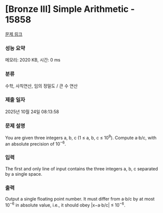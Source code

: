 # [Bronze III] Simple Arithmetic - 15858 

[문제 링크](https://www.acmicpc.net/problem/15858) 

### 성능 요약

메모리: 2020 KB, 시간: 0 ms

### 분류

수학, 사칙연산, 임의 정밀도 / 큰 수 연산

### 제출 일자

2025년 10월 24일 08:13:58

### 문제 설명

<p>You are given three integers a, b, c (1 ≤ a, b, c ≤ 10<sup>9</sup>). Compute a⋅b/c, with an absolute precision of 10<sup>−6</sup>.</p>

### 입력 

 <p>The first and only line of input contains the three integers a, b, c separated by a single space.</p>

### 출력 

 <p>Output a single floating point number. It must differ from a⋅b/c by at most 10<sup>−6</sup> in absolute value, i.e., it should obey |x−a⋅b/c| ≤ 10<sup>−6</sup>.</p>

